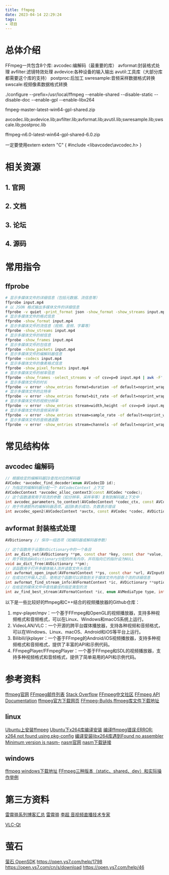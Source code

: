 ```yaml
---
title: ffmpeg
date: 2023-04-14 22:29:24
tags:
- 项目
---
```



# 总体介绍
FFmpeg一共包含8个库:
avcodec:编解码（最重要的库）
avformat:封装格式处理
avfilter:滤镜特效处理
avdevice:各种设备的输入输出
avutil:工具库（大部分库都需要这个库的支持）
postproc:后加工
swresample:音频采样数据格式转换
swscale:视频像素数据格式转换






./configure --prefix=/usr/local/ffmpeg --enable-shared --disable-static --disable-doc  --enable-gpl --enable-libx264

fmpeg-master-latest-win64-gpl-shared.zip


avcodec.lib;avdevice.lib;avfilter.lib;avformat.lib;avutil.lib;swresample.lib;swscale.lib;postproc.lib


ffmpeg-n6.0-latest-win64-gpl-shared-6.0.zip


一定要使用extern
extern "C"
{
#include <libavcodec\avcodec.h>
}


# 相关资源
## 1. 官网
## 2. 文档
## 3. 论坛
## 4. 源码

# 常用指令
## ffprobe
```bash
# 显示多媒体文件的详细信息（包括元数据、流信息等）
ffprobe input.mp4
# 以 JSON 格式输出多媒体文件的详细信息
ffprobe -v quiet -print_format json -show_format -show_streams input.mp4
# 显示多媒体文件的格式信息
ffprobe -show_format input.mp4
# 显示多媒体文件的流信息（视频、音频、字幕等）
ffprobe -show_streams input.mp4
# 显示多媒体文件的帧信息
ffprobe -show_frames input.mp4
# 显示多媒体文件的包信息
ffprobe -show_packets input.mp4
# 显示多媒体文件的编解码器信息
ffprobe -codecs input.mp4
# 显示多媒体文件的像素格式信息
ffprobe -show_pixel_formats input.mp4
# 显示多媒体文件的帧率信息
ffprobe -show_frames -select_streams v -of csv=p=0 input.mp4 | awk -F',' '{print $6}'
# 显示多媒体文件的时长
ffprobe -v error -show_entries format=duration -of default=noprint_wrappers=1:nokey=1 input.mp4
# 显示多媒体文件的比特率
ffprobe -v error -show_entries format=bit_rate -of default=noprint_wrappers=1:nokey=1 input.mp4
# 显示多媒体文件的视频分辨率
ffprobe -v error -show_entries stream=width,height -of csv=p=0 input.mp4
# 显示多媒体文件的音频采样率
ffprobe -v error -show_entries stream=sample_rate -of default=noprint_wrappers=1:nokey=1 input.mp4
# 显示多媒体文件的音频通道数
ffprobe -v error -show_entries stream=channels -of default=noprint_wrappers=1:nokey=1 input.mp4
```



# 常见结构体

## avcodec 编解码
```c++
// 根据给定的编解码器ID查找对应的解码器
AVCodec *avcodec_find_decoder(enum AVCodecID id);
// 为指定的编解码器分配一个 AVCodecContext 上下文
AVCodecContext *avcodec_alloc_context3(const AVCodec *codec);
// 这个函数通常用于将流的参数（如分辨率、采样率等）复制到解码器上下文中
int avcodec_parameters_to_context(AVCodecContext *codec_ctx, const AVCodecParameters *par);
// 用于传递额外的编解码器选项。返回0表示成功，负数表示错误
int avcodec_open2(AVCodecContext *avctx, const AVCodec *codec, AVDictionary **options);
```


## avformat 封装格式处理
```c++
AVDictionary // 保存一组选项（如编码器或解码器参数）
 
// 这个函数用于设置AVDictionary中的一个条目
int av_dict_set(AVDictionary **pm, const char *key, const char *value, int flags);
// 用于释放由AVDictionary分配的所有内存，并将指向它的指针设为NULL
void av_dict_free(AVDictionary **pm);
// 该函数用于打开多媒体输入流并读取文件头信息
int avformat_open_input(AVFormatContext **ps, const char *url, AVInputFormat *fmt, AVDictionary **options);
// 在成功打开输入之后，使用这个函数可以获取到关于媒体文件内部各个流的详细信息
int avformat_find_stream_info(AVFormatContext *ic, AVDictionary **options);
// 在给定的媒体文件中查找最佳的指定类型的流
int av_find_best_stream(AVFormatContext *ic, enum AVMediaType type, int wanted_stream_nb, int related_stream, AVCodec **decoder_ret, int flags);
```

以下是一些比较好的ffmpeg和C++结合的视频播放器的Github仓库：
1. mpv-player/mpv：一个基于FFmpeg和OpenGL的视频播放器，支持多种视频格式和音频格式，可以在Linux、Windows和macOS系统上运行。
2. VideoLAN/VLC：一个开源的跨平台媒体播放器，支持各种视频和音频格式，可以在Windows、Linux、macOS、Android和iOS等平台上运行。
3. Bilibili/ijkplayer：一个基于FFmpeg的Android/iOS视频播放器，支持多种视频格式和音频格式，提供了丰富的API和示例代码。
4. FFmpegPlayer/FFmpegPlayer：一个基于FFmpeg和SDL的视频播放器，支持多种视频格式和音频格式，提供了简单易用的API和示例代码。








# 参考资料
[ffmpeg官网](https://ffmpeg.org/)
[FFmpeg邮件列表](https://ffmpeg.org/contact.html)
[Stack Overflow](https://stackoverflow.com/questions/tagged/ffmpeg)
[FFmpeg中文社区](https://ffmpeg.club/)
[FFmpeg API Documentation](https://ffmpeg.org/doxygen/trunk/index.html)
[ffmpeg官方下载网页](http://www.ffmpeg.org/download.html)
[FFmpeg-Builds,ffmpeg库文件下载地址](https://github.com/BtbN/FFmpeg-Builds/releases)

## linux
[Ubuntu上安装ffmpeg](https://blog.csdn.net/TracelessLe/article/details/107362505)
[Ubuntu下x264库编译安装](https://blog.csdn.net/TracelessLe/article/details/107522845)
[编译ffmpeg错误:ERROR: x264 not found using pkg-config](https://blog.csdn.net/qq_44054791/article/details/127861823)
[编译安装libx264库遇到Found no assembler Minimum version is nasm-](https://www.lixian.fun/4237.html)
[nasm官网](https://www.nasm.us/)
[nasm下载链接](https://www.nasm.us/pub/nasm/releasebuilds/)

## windows
[ffmpeg windows下载地址](https://github.com/BtbN/FFmpeg-Builds/releases)
[FFmpeg三种版本（static、shared、dev）和实际操作举例](https://blog.csdn.net/ustc_sse_shenzhang/article/details/102546753)


# 第三方资料
[雷霄骅系列博客汇总](https://blog.csdn.net/mytzs123/article/details/122262837)
[雷霄骅](https://blog.csdn.net/leixiaohua1020)
[李超 音视频直播技术专家](https://www.zhihu.com/people/garrylea)

[VLC-Qt](https://vlc-qt.tano.si/)

# 萤石
[萤石 OpenSDK](https://open.ys7.com/doc/zh/pc/index.html)
https://open.ys7.com/help/1798
https://open.ys7.com/cn/s/download
https://open.ys7.com/help/46


